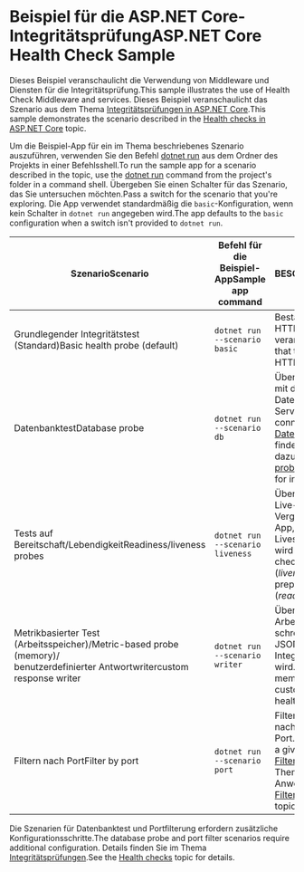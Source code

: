# <a name="aspnet-core-health-check-sample"></a><span data-ttu-id="08bbf-101">Beispiel für die ASP.NET Core-Integritätsprüfung</span><span class="sxs-lookup"><span data-stu-id="08bbf-101">ASP.NET Core Health Check Sample</span></span>

<span data-ttu-id="08bbf-102">Dieses Beispiel veranschaulicht die Verwendung von Middleware und Diensten für die Integritätsprüfung.</span><span class="sxs-lookup"><span data-stu-id="08bbf-102">This sample illustrates the use of Health Check Middleware and services.</span></span> <span data-ttu-id="08bbf-103">Dieses Beispiel veranschaulicht das Szenario aus dem Thema [Integritätsprüfungen in ASP.NET Core](https://docs.microsoft.com/aspnet/core/host-and-deploy/health-checks).</span><span class="sxs-lookup"><span data-stu-id="08bbf-103">This sample demonstrates the scenario described in the [Health checks in ASP.NET Core](https://docs.microsoft.com/aspnet/core/host-and-deploy/health-checks) topic.</span></span>

<span data-ttu-id="08bbf-104">Um die Beispiel-App für ein im Thema beschriebenes Szenario auszuführen, verwenden Sie den Befehl [dotnet run](https://docs.microsoft.com/dotnet/core/tools/dotnet-run) aus dem Ordner des Projekts in einer Befehlsshell.</span><span class="sxs-lookup"><span data-stu-id="08bbf-104">To run the sample app for a scenario described in the topic, use the [dotnet run](https://docs.microsoft.com/dotnet/core/tools/dotnet-run) command from the project's folder in a command shell.</span></span> <span data-ttu-id="08bbf-105">Übergeben Sie einen Schalter für das Szenario, das Sie untersuchen möchten.</span><span class="sxs-lookup"><span data-stu-id="08bbf-105">Pass a switch for the scenario that you're exploring.</span></span> <span data-ttu-id="08bbf-106">Die App verwendet standardmäßig die `basic`-Konfiguration, wenn kein Schalter in `dotnet run` angegeben wird.</span><span class="sxs-lookup"><span data-stu-id="08bbf-106">The app defaults to the `basic` configuration when a switch isn't provided to `dotnet run`.</span></span>

| <span data-ttu-id="08bbf-107">Szenario</span><span class="sxs-lookup"><span data-stu-id="08bbf-107">Scenario</span></span>                                               | <span data-ttu-id="08bbf-108">Befehl für die Beispiel-App</span><span class="sxs-lookup"><span data-stu-id="08bbf-108">Sample app command</span></span>               | <span data-ttu-id="08bbf-109">BESCHREIBUNG</span><span class="sxs-lookup"><span data-stu-id="08bbf-109">Description</span></span> |
| ------------------------------------------------------ | -------------------------------- | ----------- |
| <span data-ttu-id="08bbf-110">Grundlegender Integritätstest (Standard)</span><span class="sxs-lookup"><span data-stu-id="08bbf-110">Basic health probe (default)</span></span>                           | `dotnet run --scenario basic`    | <span data-ttu-id="08bbf-111">Bestätigt, dass die App HTTP-Anforderungen verarbeiten kann.</span><span class="sxs-lookup"><span data-stu-id="08bbf-111">Confirms that the app can process HTTP requests.</span></span> |
| <span data-ttu-id="08bbf-112">Datenbanktest</span><span class="sxs-lookup"><span data-stu-id="08bbf-112">Database probe</span></span>                                         | `dotnet run --scenario db`       | <span data-ttu-id="08bbf-113">Überprüft die Verbindung mit der SQL Server-Datenbank.</span><span class="sxs-lookup"><span data-stu-id="08bbf-113">Checks a SQL Server database connection.</span></span> <span data-ttu-id="08bbf-114">Im Abschnitt [Datenbanktest](https://docs.microsoft.com/aspnet/core/host-and-deploy/health-checks#database-probe) des Themas finden Sie Anweisungen dazu.</span><span class="sxs-lookup"><span data-stu-id="08bbf-114">See the [Database probe](https://docs.microsoft.com/aspnet/core/host-and-deploy/health-checks#database-probe) section of the topic for instructions.</span></span> |
| <span data-ttu-id="08bbf-115">Tests auf Bereitschaft/Lebendigkeit</span><span class="sxs-lookup"><span data-stu-id="08bbf-115">Readiness/liveness probes</span></span>                              | `dotnet run --scenario liveness` | <span data-ttu-id="08bbf-116">Überprüft den Status einer Live-App (*Lebendigkeit*) im Vergleich zum Status einer App, die auf die Liveschaltung vorbereitet wird (*Bereitschaft*).</span><span class="sxs-lookup"><span data-stu-id="08bbf-116">Performs checks for a live app status (*liveness*) versus the app preparing to become live (*readiness*).</span></span> |
| <span data-ttu-id="08bbf-117">Metrikbasierter Test (Arbeitsspeicher)/</span><span class="sxs-lookup"><span data-stu-id="08bbf-117">Metric-based probe (memory)/</span></span><br><span data-ttu-id="08bbf-118">benutzerdefinierter Antwortwriter</span><span class="sxs-lookup"><span data-stu-id="08bbf-118">custom response writer</span></span> | `dotnet run --scenario writer`   | <span data-ttu-id="08bbf-119">Überprüft die Arbeitsspeichernutzung und schreibt benutzerdefinierten JSON-Code, wenn der Integritätsendpunkt geprüft wird.</span><span class="sxs-lookup"><span data-stu-id="08bbf-119">Checks against memory use and writes out custom JSON when the health endpoint is checked.</span></span> |
| <span data-ttu-id="08bbf-120">Filtern nach Port</span><span class="sxs-lookup"><span data-stu-id="08bbf-120">Filter by port</span></span>                                         | `dotnet run --scenario port`     | <span data-ttu-id="08bbf-121">Filtert Integritätsprüfungen nach einem bestimmten Port.</span><span class="sxs-lookup"><span data-stu-id="08bbf-121">Filters health checks to a given port.</span></span> <span data-ttu-id="08bbf-122">Im Abschnitt [Filtern nach Port](https://docs.microsoft.com/aspnet/core/host-and-deploy/health-checks#filter-by-port) des Themas finden Sie Anweisungen dazu.</span><span class="sxs-lookup"><span data-stu-id="08bbf-122">See the [Filter by port](https://docs.microsoft.com/aspnet/core/host-and-deploy/health-checks#filter-by-port) section of the topic for instructions.</span></span> |

<span data-ttu-id="08bbf-123">Die Szenarien für Datenbanktest und Portfilterung erfordern zusätzliche Konfigurationsschritte.</span><span class="sxs-lookup"><span data-stu-id="08bbf-123">The database probe and port filter scenarios require additional configuration.</span></span> <span data-ttu-id="08bbf-124">Details finden Sie im Thema [Integritätsprüfungen](https://docs.microsoft.com/aspnet/core/host-and-deploy/health-checks).</span><span class="sxs-lookup"><span data-stu-id="08bbf-124">See the [Health checks](https://docs.microsoft.com/aspnet/core/host-and-deploy/health-checks) topic for details.</span></span>
